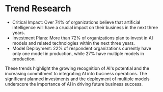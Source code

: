 # Trend Research

* Critical Impact: Over 74% of organizations believe that artificial intelligence will have a crucial impact on their business in the next three years.
* Investment Plans: More than 72% of organizations plan to invest in AI models and related technologies within the next three years.
* Model Deployment: 22% of respondent organizations currently have only one model in production, while 27% have multiple models in production.

These trends highlight the growing recognition of AI's potential and the increasing commitment to integrating AI into business operations. The significant planned investments and the deployment of multiple models underscore the importance of AI in driving future business success.

<figure><img src="../../../.gitbook/assets/image7.png" alt=""><figcaption></figcaption></figure>

<figure><img src="../../../.gitbook/assets/image8.png" alt=""><figcaption></figcaption></figure>
